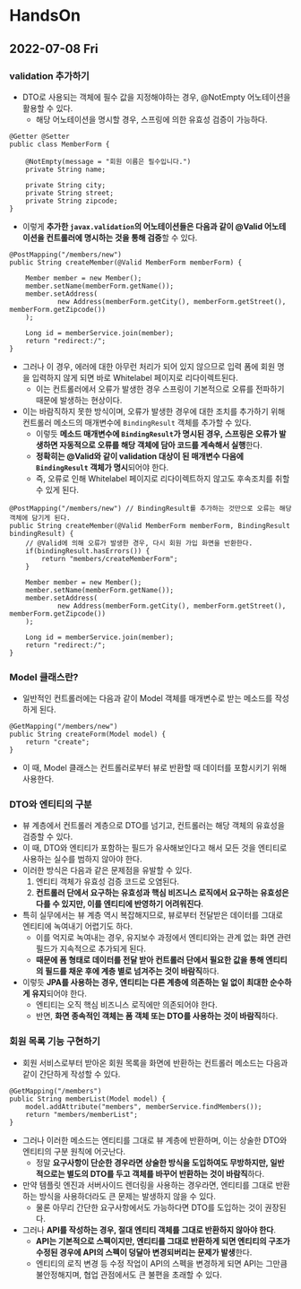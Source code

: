 # HandsOn
## 2022-07-08 Fri

### validation 추가하기
* DTO로 사용되는 객체에 필수 값을 지정해야하는 경우, @NotEmpty 어노테이션을 활용할 수 있다.
  * 해당 어노테이션을 명시할 경우, 스프링에 의한 유효성 검증이 가능하다.
```
@Getter @Setter
public class MemberForm {

    @NotEmpty(message = "회원 이름은 필수입니다.")
    private String name;

    private String city;
    private String street;
    private String zipcode;
}
```
* 이렇게 **추가한 `javax.validation`의 어노테이션들은 다음과 같이 @Valid 어노테이션을 컨트롤러에 명시하는 것을 통해 검증**할 수 있다.
```
@PostMapping("/members/new")
public String createMember(@Valid MemberForm memberForm) {

    Member member = new Member();
    member.setName(memberForm.getName());
    member.setAddress(
            new Address(memberForm.getCity(), memberForm.getStreet(), memberForm.getZipcode())
    );

    Long id = memberService.join(member);
    return "redirect:/";
}
```
* 그러나 이 경우, 에러에 대한 아무런 처리가 되어 있지 않으므로 입력 폼에 회원 명을 입력하지 않게 되면 바로 Whitelabel 페이지로 리다이렉트된다.
  * 이는 컨트롤러에서 오류가 발생한 경우 스프링이 기본적으로 오류를 전파하기 때문에 발생하는 현상이다.
* 이는 바람직하지 못한 방식이며, 오류가 발생한 경우에 대한 조치를 추가하기 위해 컨트롤러 메소드의 매개변수에 `BindingResult` 객체를 추가할 수 있다.
  * 이렇듯 **메소드 매개변수에 `BindingResult`가 명시된 경우, 스프링은 오류가 발생하면 자동적으로 오류를 해당 객체에 담아 코드를 계속해서 실행**한다.
  * **정확히는 @Valid와 같이 validation 대상이 된 매개변수 다음에 `BindingResult` 객체가 명시**되어야 한다.
  * 즉, 오류로 인해 Whitelabel 페이지로 리다이렉트하지 않고도 후속조치를 취할 수 있게 된다.
```
@PostMapping("/members/new") // BindingResult를 추가하는 것만으로 오류는 해당 객체에 담기게 된다.
public String createMember(@Valid MemberForm memberForm, BindingResult bindingResult) {
    // @Valid에 의해 오류가 발생한 경우, 다시 회원 가입 화면을 반환한다.
    if(bindingResult.hasErrors()) {
        return "members/createMemberForm";
    }

    Member member = new Member();
    member.setName(memberForm.getName());
    member.setAddress(
            new Address(memberForm.getCity(), memberForm.getStreet(), memberForm.getZipcode())
    );

    Long id = memberService.join(member);
    return "redirect:/";
}
```

### Model 클래스란?
* 일반적인 컨트롤러에는 다음과 같이 Model 객체를 매개변수로 받는 메소드를 작성하게 된다.
```
@GetMapping("/members/new")
public String createForm(Model model) {
    return "create";
}
```
* 이 때, Model 클래스는 컨트롤러로부터 뷰로 반환할 때 데이터를 포함시키기 위해 사용한다.

### DTO와 엔티티의 구분
* 뷰 계층에서 컨트롤러 계층으로 DTO를 넘기고, 컨트롤러는 해당 객체의 유효성을 검증할 수 있다.
* 이 때, DTO와 엔티티가 포함하는 필드가 유사해보인다고 해서 모든 것을 엔티티로 사용하는 실수를 범하지 않아야 한다.
* 이러한 방식은 다음과 같은 문제점을 유발할 수 있다.
  1. 엔티티 객체가 유효성 검증 코드로 오염된다.
  2. **컨트롤러 단에서 요구하는 유효성과 핵심 비즈니스 로직에서 요구하는 유효성은 다를 수 있지만, 이를 엔티티에 반영하기 어려워진다**.
* 특히 실무에서는 뷰 계층 역시 복잡해지므로, 뷰로부터 전달받은 데이터를 그대로 엔티티에 녹여내기 어렵기도 하다.
  * 이를 억지로 녹여내는 경우, 유지보수 과정에서 엔티티와는 관계 없는 화면 관련 필드가 지속적으로 추가되게 된다.
  * **때문에 폼 형태로 데이터를 전달 받아 컨트롤러 단에서 필요한 값을 통해 엔티티의 필드를 채운 후에 계층 별로 넘겨주는 것이 바람직**하다. 
* 이렇듯 **JPA를 사용하는 경우, 엔티티는 다른 계층에 의존하는 일 없이 최대한 순수하게 유지**되어야 한다.
  * 엔티티는 오직 핵심 비즈니스 로직에만 의존되어야 한다.
  * 반면, **화면 종속적인 객체는 폼 객체 또는 DTO를 사용하는 것이 바람직**하다.

### 회원 목록 기능 구현하기
* 회원 서비스로부터 받아온 회원 목록을 화면에 반환하는 컨트롤러 메소드는 다음과 같이 간단하게 작성할 수 있다.
```
@GetMapping("/members")
public String memberList(Model model) {
    model.addAttribute("members", memberService.findMembers());
    return "members/memberList";
}
```
* 그러나 이러한 메소드는 엔티티를 그대로 뷰 계층에 반환하며, 이는 상술한 DTO와 엔티티의 구분 원칙에 어긋난다.
  * 정말 **요구사항이 단순한 경우라면 상술한 방식을 도입하여도 무방하지만, 일반적으로는 별도의 DTO를 두고 객체를 바꾸어 반환하는 것이 바람직**하다.
* 만약 템플릿 엔진과 서버사이드 렌더링을 사용하는 경우라면, 엔티티를 그대로 반환하는 방식을 사용하더라도 큰 문제는 발생하지 않을 수 있다.
  * 물론 아무리 간단한 요구사항에서도 가능하다면 DTO를 도입하는 것이 권장된다.
* 그러나 **API를 작성하는 경우, 절대 엔티티 객체를 그대로 반환하지 않아야 한다**.
  * **API는 기본적으로 스펙이지만, 엔티티를 그대로 반환하게 되면 엔티티의 구조가 수정된 경우에 API의 스펙이 덩달아 변경되버리는 문제가 발생**한다.
  * 엔티티의 로직 변경 등 수정 작업이 API의 스펙을 변경하게 되면 API는 그만큼 불안정해지며, 협업 관점에서도 큰 불편을 초래할 수 있다.